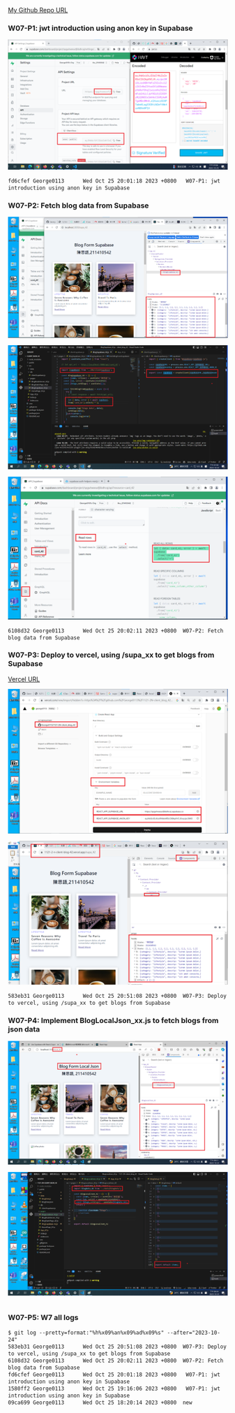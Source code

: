[My Github Repo URL](https://github.com/George0113/1121-wp1-demo-211410542.git)

### W07-P1: jwt introduction using anon key in Supabase

![](w07-p1.png)

```
fd6cfef George0113      Wed Oct 25 20:01:18 2023 +0800   W07-P1: jwt introduction using anon key in Supabase
```

### W07-P2: Fetch blog data from Supabase

![](w07-p2-1.png)

![](w07-p2-2.png)

![](w07-p2-3.png)

```
6108d32 George0113      Wed Oct 25 20:02:11 2023 +0800  W07-P2: Fetch blog data from Supabase
```

### W07-P3: Deploy to vercel, using /supa_xx to get blogs from Supabase

[Vercel URL](https://1121-2-n-client-blog-42.vercel.app/supa_42)

![](w07-p3-1.png)

![](w07-p3-2.png)

```
583eb31 George0113      Wed Oct 25 20:51:08 2023 +0800  W07-P3: Deploy to vercel, using /supa_xx to get blogs from Supabase
```

### W07-P4: Implement BlogLocalJson_xx.js to fetch blogs from json data

![](w07-p4-1.png)

![](w07-p4-2.png)

```

```

### W07-P5: W7 all logs

```
$ git log --pretty=format:"%h%x09%an%x09%ad%x09%s" --after="2023-10-24"
583eb31 George0113      Wed Oct 25 20:51:08 2023 +0800  W07-P3: Deploy to vercel, using /supa_xx to get blogs from Supabase
6108d32 George0113      Wed Oct 25 20:02:11 2023 +0800  W07-P2: Fetch blog data from Supabase
fd6cfef George0113      Wed Oct 25 20:01:18 2023 +0800   W07-P1: jwt introduction using anon key in Supabase
1580ff2 George0113      Wed Oct 25 19:16:06 2023 +0800   W07-P1: jwt introduction using anon key in Supabase
09ca699 George0113      Wed Oct 25 18:20:14 2023 +0800  new
```
